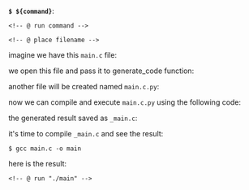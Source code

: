 <!-- @ divert 0 -->

<!-- @ def run_command(command, syntax=''): -->
__`$ ${command}`__:
```${syntax}
<!-- @ run command -->
```
<!-- @ end def -->

<!-- @ def include_file(filename, syntax=''): -->
```${syntax}
<!-- @ place filename -->
```
<!-- @ end def -->

<!-- @ divert -->

imagine we have this `main.c` file:

<!-- # include_file("main.c", syntax='c') -->

we open this file and pass it to generate\_code function:

<!-- # include_file("generate.py", syntax="python") -->

another file will be created named `main.c.py`:

<!-- # include_file("main.c.py", syntax="python") -->

now we can compile and execute `main.c.py` using the following code:

<!-- # include_file("compile.py", syntax="python") -->

the generated result saved as `_main.c`:

<!-- # include_file("_main.c", syntax="c") -->

it's time to compile `_main.c` and see the result:

```
$ gcc main.c -o main
```

here is the result:

```
<!-- @ run "./main" -->
```

